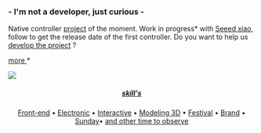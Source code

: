 <h3 align="left">- I'm not a developer, just curious -</h3>

<p align="left"> Native controller <a href="https://github.com/Sercurio/MIDIPots">project</a> of the moment. Work in progress* with <a href="https://wiki.seeedstudio.com/Seeeduino-XIAO/">Seeed xiao</a>, follow to get the release date of the first controller. Do you want to help us <a href="https://github.com/Sercurio/MIDIPots/issue">develop the project</a> ?</p>
  

 <p><a href="https://berru-g.github.io/Make-play-PLAN/" align="right">more </a>*</p>
   
<a href="https://github.com/berru-g/github-readme-stats"><img src="https://github-readme-stats.vercel.app/api/top-langs/?username=berru-g&amp;te_color=white&amp;bg_color=#1b1b1b&amp;hide_border=true&amp;title_color=white&amp;custom_title=Favorite-language&amp;langs_count=9&amp;layout=compact"/>

  <h5 align=center>skill's</h5>

<p align="center">
  <a href="https://codepen.io/h-lautre">Front-end</a> &bull;
  <a href="https://berru-g.github.io/Make-Play/">Electronic</a> &bull;
  <a href="https://berru-g.github.io/Lego-revisited/">Interactive</a> &bull;
  <a href="https://sketchfab.com/g-leberruyer">Modeling 3D</a> &bull;
  <a href="https://berru-g.github.io/assoberru/">Festival</a> &bull;
  <a href="https://berru-clothing.com">Brand</a> &bull;
  <a href="https://berru-g.github.io/Lego-revisited/">Sunday</a>&bull;
  <a href="https://berru-g.github.io/couteau-adam">and other time to observe</a>
</p>
